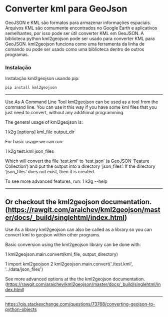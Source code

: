 # Converter kml para GeoJson

GeoJSON e KML são formatos para armazenar informações espaciais. Arquivos KML são comumente encontrados no Google Earth
e aplicativos semelhantes, por isso pode ser útil converter KML em GeoJSON. A biblioteca python kml2geojson pode ser
usado para converter KML para GeoJSON. kml2geojson funciona como uma ferramenta da linha de comando ou pode ser usado
como uma biblioteca dentro de outros programas.

### Instalação

Instalação kml2geojson usando pip:
```python
pip install kml2geojson
```
------

Use As A Command Line Tool
kml2geojson can be used as a tool from the command line. You can use it this way if you have some kml files 
that you just need to convert, without any additional programming.

The general usage of kml2geojson is:

1 k2g [options] kml_file output_dir

For basic usage we can run:

1 k2g test.kml json_files

Which will convert the file ‘test.kml’ to ‘test.json’ (a GeoJSON ‘Feature Collection‘) and put 
the output into a directory ‘json_files’. If the directory ‘json_files’ does not exist, then it is created.

To see more advanced features, run:
1 k2g --help

--------
Or checkout the kml2geojson documentation.(https://rawgit.com/araichev/kml2geojson/master/docs/_build/singlehtml/index.html)
--------

Use As a library
kml2geojson can also be called as a library so you can convert kml to geojson within other programs.

Basic conversion using the kml2geojson library can be done with:

1 kml2geojson.main.convert(kml_file, output_directory)

1 import kml2geojson
2 kml2geojson.main.convert('./test.kml', '../data/json_files')

See more advanced options at the the kml2geojson documentation. (https://rawgit.com/araichev/kml2geojson/master/docs/_build/singlehtml/index.html)

---------------
https://gis.stackexchange.com/questions/73768/converting-geojson-to-python-objects


